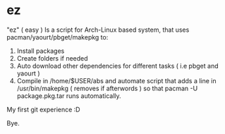 # ez
"ez" ( easy ) Is a script for Arch-Linux based system, that uses pacman/yaourt/pbget/makepkg to:
1. Install packages
2. Create folders if needed
3. Auto download other dependencies for different tasks ( i.e pbget and yaourt )
4. Compile in /home/$USER/abs and automate script that adds a line in /usr/bin/makepkg ( removes if afterwords ) so that pacman -U package.pkg.tar runs automatically.

My first git experience :D

Bye.
